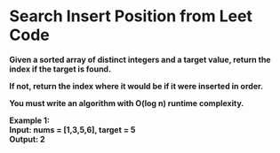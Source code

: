 <h1>Search Insert Position from Leet Code</h1>
<b>Given a sorted array of distinct integers and a target value, return the index if the target is found. 
  
If not, return the index where it would be if it were inserted in order.

You must write an algorithm with O(log n) runtime complexity.

 
Example 1:
<br>Input: nums = [1,3,5,6], target = 5
<br>Output: 2</b>

